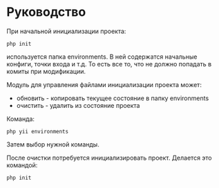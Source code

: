Руководство
===

При начальной инициализации проекта:

```
php init
```

используется папка environments.
В ней содержатся начальные конфиги, точки входа и т.д.
То есть все то, что не должно попадать в комиты 
при модификации.

Модуль для управления файлами инициализации проекта может:

* обновить - копировать текущее состояние в папку environments
* очистить - удалить из состояние проекта

Команда:

```
php yii environments
```

Затем выбор нужной команды.

После очистки потребуется инициализировать проект.
Делается это командой:

```
php init
```